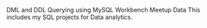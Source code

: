 DML and DDL Querying using MySQL Workbench Meetup Data
This includes my SQL projects for Data analytics.
